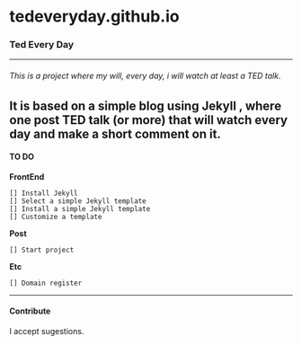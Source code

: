 # tedeveryday.github.io
### Ted Every Day
---
###### This is a project where my will, every day, i will watch at least a TED talk.
**It is based on a simple blog using Jekyll , where one post TED talk (or more) that will watch every day and make a short comment on it.**
---
#### TO DO
**FrontEnd**

    [] Install Jekyll  
    [] Select a simple Jekyll template
    [] Install a simple Jekyll template
    [] Customize a template
  
**Post**

    [] Start project
  
**Etc**

    [] Domain register
  

---
#### Contribute
I accept sugestions.
